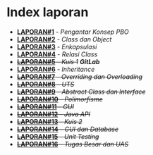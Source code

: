 # Index laporan

* **[LAPORAN#1](1_Pengantar_Konsep_PBO/LAPORAN%231.md)** - *Pengantar Konsep PBO*
* **[LAPORAN#2](2_Class_dan_Object/LAPORAN%232.md)** - *Class dan Object*
* **[LAPORAN#3](3_Enkapsulasi/LAPORAN%233.md)** - *Enkapsulasi*
* **[LAPORAN#4](4_Relasi_Class/LAPORAN%234.md)** - *Relasi Class*
* ~~**[LAPORAN#5](#index-laporan)** - *Kuis 1*~~ ***GitLab***
* **[LAPORAN#6](6_Inheritance/LAPORAN%236.md)** - *Inheritance*
* ~~**[LAPORAN#7](#index-laporan)** - *Overriding dan Overloading*~~
* ~~**[LAPORAN#8](#index-laporan)** - *UTS*~~
* ~~**[LAPORAN#9](#index-laporan)** - *Abstract Class dan Interface*~~
* ~~**[LAPORAN#10](#index-laporan)** - *Polimorfisme*~~
* ~~**[LAPORAN#11](#index-laporan)** - *GUI*~~
* ~~**[LAPORAN#12](#index-laporan)** - *Java API*~~
* ~~**[LAPORAN#13](#index-laporan)** - *Kuis 2*~~
* ~~**[LAPORAN#14](#index-laporan)** - *GUI dan Database*~~
* ~~**[LAPORAN#15](#index-laporan)** - *Unit Testing*~~
* ~~**[LAPORAN#16](#index-laporan)** - *Tugas Besar dan UAS*~~
